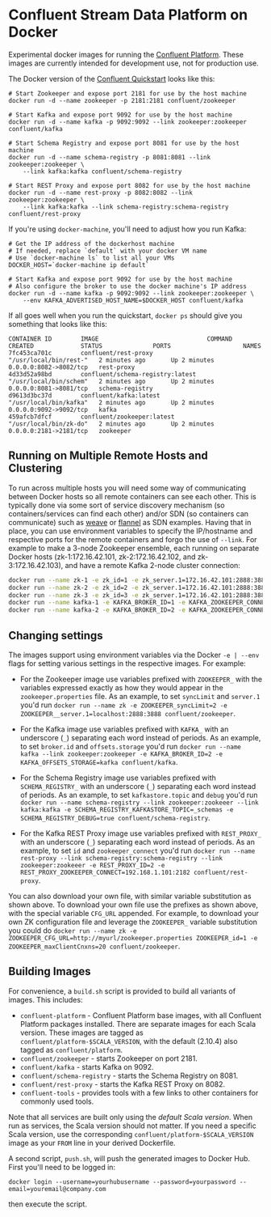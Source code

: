 Confluent Stream Data Platform on Docker
========================================

Experimental docker images for running the
[Confluent Platform](http://confluent.io/docs/current/index.html).
These images are currently intended for development use, not for production use.

The Docker version of the [Confluent Quickstart](http://confluent.io/docs/current/quickstart.html)
looks like this:

    # Start Zookeeper and expose port 2181 for use by the host machine
    docker run -d --name zookeeper -p 2181:2181 confluent/zookeeper

    # Start Kafka and expose port 9092 for use by the host machine
    docker run -d --name kafka -p 9092:9092 --link zookeeper:zookeeper confluent/kafka

    # Start Schema Registry and expose port 8081 for use by the host machine
    docker run -d --name schema-registry -p 8081:8081 --link zookeeper:zookeeper \
        --link kafka:kafka confluent/schema-registry

    # Start REST Proxy and expose port 8082 for use by the host machine
    docker run -d --name rest-proxy -p 8082:8082 --link zookeeper:zookeeper \
        --link kafka:kafka --link schema-registry:schema-registry confluent/rest-proxy

If you're using `docker-machine`, you'll need to adjust how you run Kafka:

    # Get the IP address of the dockerhost machine
    # If needed, replace `default` with your docker VM name
    # Use `docker-machine ls` to list all your VMs
    DOCKER_HOST=`docker-machine ip default`

    # Start Kafka and expose port 9092 for use by the host machine
    # Also configure the broker to use the docker machine's IP address
    docker run -d --name kafka -p 9092:9092 --link zookeeper:zookeeper \
        --env KAFKA_ADVERTISED_HOST_NAME=$DOCKER_HOST confluent/kafka

If all goes well when you run the quickstart, `docker ps` should give you something that looks like this:

    CONTAINER ID        IMAGE                              COMMAND                  CREATED             STATUS              PORTS                    NAMES
    7fc453ca701c        confluent/rest-proxy               "/usr/local/bin/rest-"   2 minutes ago       Up 2 minutes        0.0.0.0:8082->8082/tcp   rest-proxy
    4d33d52a98bd        confluent/schema-registry:latest   "/usr/local/bin/schem"   2 minutes ago       Up 2 minutes        0.0.0.0:8081->8081/tcp   schema-registry     
    d9613d3bc37d        confluent/kafka:latest             "/usr/local/bin/kafka"   2 minutes ago       Up 2 minutes        0.0.0.0:9092->9092/tcp   kafka               
    459afcb7dfcf        confluent/zookeeper:latest         "/usr/local/bin/zk-do"   2 minutes ago       Up 2 minutes        0.0.0.0:2181->2181/tcp   zookeeper           


## Running on Multiple Remote Hosts and Clustering
To run across multiple hosts you will need some way of communicating between Docker hosts so all remote containers can see each other. This is typically done via some sort of service discovery mechanism (so containers/services can find each other) and/or SDN (so containers can communicate) such as [weave](http://weave.works/) or [flannel](https://github.com/coreos/flannel) as SDN examples. Having that in place, you can use environment variables to specify the IP/hostname and respective ports for the remote containers and forgo the use of `--link`. For example to make a 3-node Zookeeper ensemble, each running on separate Docker hosts (zk-1:172.16.42.101, zk-2:172.16.42.102, and zk-3:172.16.42.103), and have a remote Kafka 2-node cluster connection:

```sh
docker run --name zk-1 -e zk_id=1 -e zk_server.1=172.16.42.101:2888:3888 -e zk_server.2=172.16.42.102:2888:3888 -e zk_server.3=172.16.42.103:2888:3888 -p 2181:2181 -p 2888:2888 -p 3888:3888 confluent/zookeeper
docker run --name zk-2 -e zk_id=2 -e zk_server.1=172.16.42.101:2888:3888 -e zk_server.2=172.16.42.102:2888:3888 -e zk_server.3=172.16.42.103:2888:3888 -p 2181:2181 -p 2888:2888 -p 3888:3888 confluent/zookeeper
docker run --name zk-3 -e zk_id=3 -e zk_server.1=172.16.42.101:2888:3888 -e zk_server.2=172.16.42.102:2888:3888 -e zk_server.3=172.16.42.103:2888:3888 -p 2181:2181 -p 2888:2888 -p 3888:3888 confluent/zookeeper
docker run --name kafka-1 -e KAFKA_BROKER_ID=1 -e KAFKA_ZOOKEEPER_CONNECT=172.16.42.101:2181,172.16.42.102:2181,172.16.42.103:2181 -p 9092:9092 confluent/kafka
docker run --name kafka-2 -e KAFKA_BROKER_ID=2 -e KAFKA_ZOOKEEPER_CONNECT=172.16.42.101:2181,172.16.42.102:2181,172.16.42.103:2181 -p 9092:9092 confluent/kafka
```

## Changing settings
The images support using environment variables via the Docker `-e | --env` flags for setting various settings in the respective images. For example:

  - For the Zookeeper image use variables prefixed with `ZOOKEEPER_` with the variables expressed exactly as how they would appear in the `zookeeper.properties` file. As an example, to set `syncLimit` and `server.1` you'd run `docker run --name zk -e ZOOKEEPER_syncLimit=2 -e ZOOKEEPER__server.1=localhost:2888:3888 confluent/zookeeper`.

  - For the Kafka image use variables prefixed with `KAFKA_` with an underscore (`_`) separating each word instead of periods. As an example, to set `broker.id` and `offsets.storage` you'd run `docker run --name kafka --link zookeeper:zookeeper -e KAFKA_BROKER_ID=2 -e KAFKA_OFFSETS_STORAGE=kafka confluent/kafka`.

  - For the Schema Registry image use variables prefixed with `SCHEMA_REGISTRY_` with an underscore (`_`) separating each word instead of periods. As an example, to set `kafkastore.topic` and `debug` you'd run `docker run --name schema-registry --link zookeeper:zookeeer --link kafka:kafka -e SCHEMA_REGISTRY_KAFKASTORE_TOPIC=_schemas -e SCHEMA_REGISTRY_DEBUG=true confluent/schema-registry`.

  - For the Kafka REST Proxy image use variables prefixed with `REST_PROXY_` with an underscore (`_`) separating each word instead of periods. As an example, to set `id` and `zookeeper_connect` you'd run `docker run --name rest-proxy --link schema-registry:schema-registry --link zookeeper:zookeeer -e REST_PROXY_ID=2 -e REST_PROXY_ZOOKEEPER_CONNECT=192.168.1.101:2182 confluent/rest-proxy`.

You can also download your own file, with similar variable substitution as shown above. To download your own file use the prefixes as shown above, with the special variable `CFG_URL` appended. For example, to download your own ZK configuration file and leverage the `ZOOKEEPER_` variable substitution you could do `docker run --name zk -e ZOOKEEPER_CFG_URL=http://myurl/zookeeper.properties ZOOKEEPER_id=1 -e ZOOKEEPER_maxClientCnxns=20 confluent/zookeeper`.


Building Images
---------------

For convenience, a `build.sh` script is provided to build all variants of
images. This includes:

* `confluent-platform` - Confluent Platform base images, with all Confluent
  Platform packages installed. There are separate images for each Scala
  version. These images are tagged as `confluent/platform-$SCALA_VERSION`, with
  the default (2.10.4) also tagged as `confluent/platform`.
* `confluent/zookeeper` - starts Zookeeper on port 2181.
* `confluent/kafka` - starts Kafka on 9092.
* `confluent/schema-registry` - starts the Schema Registry on 8081.
* `confluent/rest-proxy` - starts the Kafka REST Proxy on 8082.
* `confluent-tools` - provides tools with a few links to other containers for
  commonly used tools.

Note that all services are built only using the *default Scala version*. When
run as services, the Scala version should not matter. If you need a specific
Scala version, use the corresponding `confluent/platform-$SCALA_VERSION` image
as your `FROM` line in your derived Dockerfile.

A second script, `push.sh`, will push the generated images to Docker
Hub. First you'll need to be logged in:

    docker login --username=yourhubusername --password=yourpassword --email=youremail@company.com

then execute the script.
